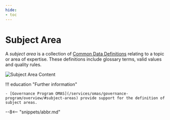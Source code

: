 ```yaml
---
hide:
- toc
---
```


<!-- SPDX-License-Identifier: CC-BY-4.0 -->
<!-- Copyright Contributors to the Egeria project. -->

# Subject Area

A *subject area* is a collection of [Common Data Definitions](/principles/common-data-definitions/overview) relating to a topic or area of expertise.  These definitions include glossary terms, valid values and quality rules.

![Subject Area Content](/services/omas/governance-program/subject-area-definition.svg)


!!! education "Further information"
    
    - [Governance Program OMAS](/services/omas/governance-program/overview/#subject-areas) provide support for the definition of subject areas.

--8<-- "snippets/abbr.md"
